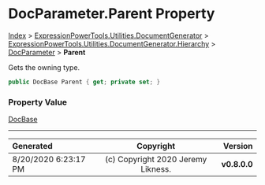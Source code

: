 ﻿# DocParameter.Parent Property

[Index](../index.md) > [ExpressionPowerTools.Utilities.DocumentGenerator](ExpressionPowerTools.Utilities.DocumentGenerator.a.md) > [ExpressionPowerTools.Utilities.DocumentGenerator.Hierarchy](ExpressionPowerTools.Utilities.DocumentGenerator.Hierarchy.n.md) > [DocParameter](ExpressionPowerTools.Utilities.DocumentGenerator.Hierarchy.DocParameter.cs.md) > **Parent**

Gets the owning type.

```csharp
public DocBase Parent { get; private set; }
```

### Property Value

 [DocBase](ExpressionPowerTools.Utilities.DocumentGenerator.Hierarchy.DocBase.cs.md) 


---

| Generated | Copyright | Version |
| :-- | :-: | --: |
| 8/20/2020 6:23:17 PM | (c) Copyright 2020 Jeremy Likness. | **v0.8.0.0** |
